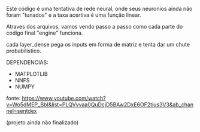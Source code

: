 Este código é uma tentativa de rede neural, onde seus neuronios ainda não foram "tunados" e a taxa acertiva é uma função linear.

Atraves dos arquivos, vamos vendo passo a passo como cada parte do codigo final "engine" funciona.

cada layer_dense pega os inputs em forma de matriz e tenta dar um chute probabilistico. 

DEPENDENCIAS:
- MATPLOTLIB
- NNFS
- NUMPY





fonte: https://www.youtube.com/watch?v=Wo5dMEP_BbI&list=PLQVvvaa0QuDcjD5BAw2DxE6OF2tius3V3&ab_channel=sentdex

(projeto ainda não finalizado)
